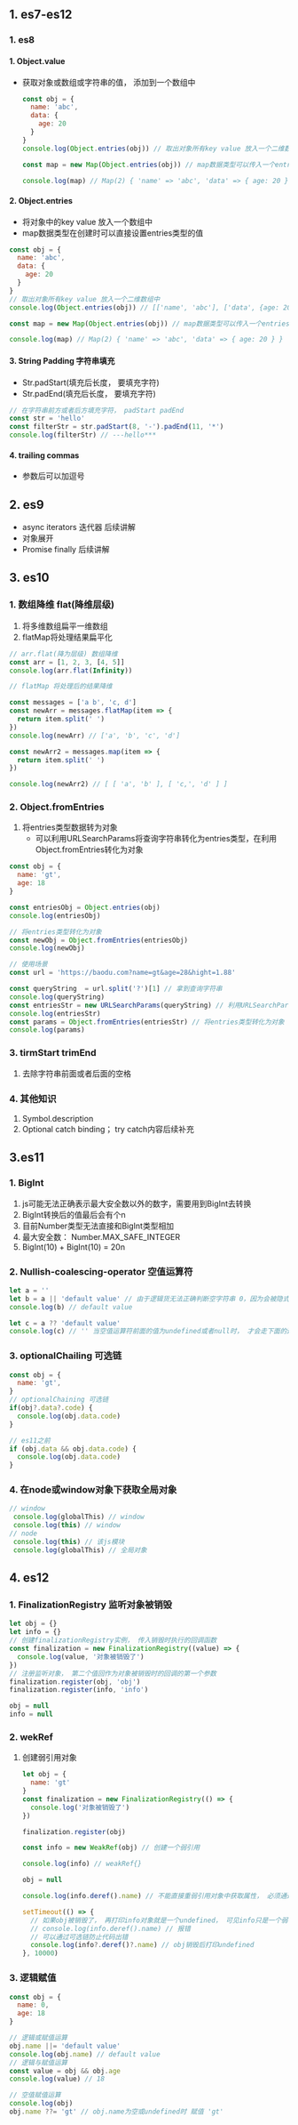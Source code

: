 ## 1. es7-es12

### 1. es8

#### 1. Object.value

* 获取对象或数组或字符串的值， 添加到一个数组中

  ```js
  const obj = {
    name: 'abc',
    data: {
      age: 20
    }
  }
  console.log(Object.entries(obj)) // 取出对象所有key value 放入一个二维数组中
  
  const map = new Map(Object.entries(obj)) // map数据类型可以传入一个entries类型数据
  
  console.log(map) // Map(2) { 'name' => 'abc', 'data' => { age: 20 } }
  ```

#### 2. Object.entries

* 将对象中的key value 放入一个数组中
* map数据类型在创建时可以直接设置entries类型的值

```js
const obj = {
  name: 'abc',
  data: {
    age: 20
  }
} 
// 取出对象所有key value 放入一个二维数组中
console.log(Object.entries(obj)) // [['name', 'abc'], ['data', {age: 20}]] 

const map = new Map(Object.entries(obj)) // map数据类型可以传入一个entries类型数据

console.log(map) // Map(2) { 'name' => 'abc', 'data' => { age: 20 } }
```



#### 3. String Padding 字符串填充

* Str.padStart(填充后长度， 要填充字符)
* Str.padEnd(填充后长度， 要填充字符)

```js
// 在字符串前方或者后方填充字符， padStart padEnd
const str = 'hello'
const filterStr = str.padStart(8, '-').padEnd(11, '*')
console.log(filterStr) // ---hello***
```

#### 4. trailing commas

* 参数后可以加逗号



## 2. es9

* async iterators 迭代器 后续讲解
* 对象展开
* Promise finally 后续讲解

## 3. es10

### 1. 数组降维 flat(降维层级)

1. 将多维数组扁平一维数组
2. flatMap将处理结果扁平化

```js
// arr.flat(降为层级) 数组降维
const arr = [1, 2, 3, [4, 5]]
console.log(arr.flat(Infinity))

// flatMap 将处理后的结果降维

const messages = ['a b', 'c, d']
const newArr = messages.flatMap(item => {
  return item.split(' ')
})
console.log(newArr) // ['a', 'b', 'c', 'd']

const newArr2 = messages.map(item => {
  return item.split(' ')
})

console.log(newArr2) // [ [ 'a', 'b' ], [ 'c,', 'd' ] ]
```



### 2. Object.fromEntries

1. 将entries类型数据转为对象
   * 可以利用URLSearchParams将查询字符串转化为entries类型，在利用Object.fromEntries转化为对象

```js
const obj = {
  name: 'gt',
  age: 18
}

const entriesObj = Object.entries(obj)
console.log(entriesObj)

// 将entries类型转化为对象
const newObj = Object.fromEntries(entriesObj)
console.log(newObj)

// 使用场景
const url = 'https://baodu.com?name=gt&age=28&hight=1.88'

const queryString  = url.split('?')[1] // 拿到查询字符串
console.log(queryString)
const entriesStr = new URLSearchParams(queryString) // 利用URLSearchParams获取到entries类型
console.log(entriesStr)
const params = Object.fromEntries(entriesStr) // 将entries类型转化为对象
console.log(params)
```

### 3. tirmStart trimEnd

1. 去除字符串前面或者后面的空格

### 4. 其他知识

1. Symbol.description
2. Optional catch binding； try catch内容后续补充



## 3.es11

### 1. BigInt

1. js可能无法正确表示最大安全数以外的数字，需要用到BigInt去转换
2. BigInt转换后的值最后会有个n
3. 目前Number类型无法直接和BigInt类型相加
4. 最大安全数： Number.MAX_SAFE_INTEGER
5. BigInt(10) + BigInt(10) = 20n

### 2. Nullish-coalescing-operator 空值运算符

```js
let a = ''
let b = a || 'default value' // 由于逻辑货无法正确判断空字符串 0，因为会被隐式转换成false
console.log(b) // default value

let c = a ?? 'default value'
console.log(c) // '' 当空值运算符前面的值为undefined或者null时， 才会走下面的逻辑
```



### 3. optionalChailing 可选链

```js
const obj = {
  name: 'gt',
}
// optionalChaining 可选链
if(obj?.data?.code) {
  console.log(obj.data.code)
}

// es11之前
if (obj.data && obj.data.code) {
  console.log(obj.data.code)
}

```



### 4. 在node或window对象下获取全局对象

```js
// window
 console.log(globalThis) // window
 console.log(this) // window
// node
 console.log(this) // 该js模块
 console.log(globalThis) // 全局对象
```



## 4. es12

### 1. FinalizationRegistry 监听对象被销毁

```js
let obj = {}
let info = {}
// 创建finalizationRegistry实例， 传入销毁时执行的回调函数
const finalization = new FinalizationRegistry((value) => {
  console.log(value, '对象被销毁了')
})
// 注册监听对象， 第二个值回作为对象被销毁时的回调的第一个参数
finalization.register(obj, 'obj')
finalization.register(info, 'info')

obj = null
info = null

```

### 2. wekRef

1. 创建弱引用对象

   ```js
   let obj = {
     name: 'gt'
   }
   const finalization = new FinalizationRegistry(() => {
     console.log('对象被销毁了')
   })
   
   finalization.register(obj)
   
   const info = new WeakRef(obj) // 创建一个弱引用
   
   console.log(info) // weakRef{}
   
   obj = null
   
   console.log(info.deref().name) // 不能直接重弱引用对象中获取属性， 必须通过deref去获取该对象里的属性
   
   setTimeout(() => {
     // 如果obj被销毁了， 再打印info对象就是一个undefined， 可见info只是一个弱引用
     // console.log(info.deref().name) // 报错
     // 可以通过可选链防止代码出错
     console.log(info?.deref()?.name) // obj销毁后打印undefined
   }, 10000)
   ```



### 3. 逻辑赋值

```js
const obj = {
  name: 0,
  age: 18
}

// 逻辑或赋值运算
obj.name ||= 'default value'
console.log(obj.name) // default value
// 逻辑与赋值运算
const value = obj && obj.age
console.log(value) // 18

// 空值赋值运算
console.log(obj)
obj.name ??= 'gt' // obj.name为空或undefined时 赋值 'gt'
```



